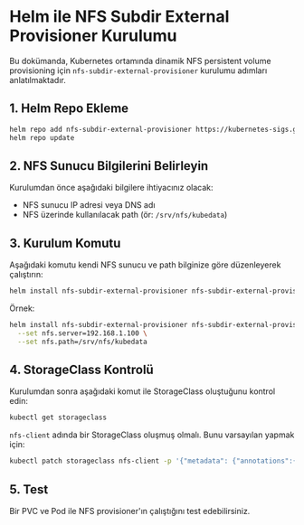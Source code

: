 # Helm ile NFS Subdir External Provisioner Kurulumu

Bu dokümanda, Kubernetes ortamında dinamik NFS persistent volume provisioning için `nfs-subdir-external-provisioner` kurulumu adımları anlatılmaktadır.

## 1. Helm Repo Ekleme

```bash
helm repo add nfs-subdir-external-provisioner https://kubernetes-sigs.github.io/nfs-subdir-external-provisioner/
helm repo update
```

## 2. NFS Sunucu Bilgilerini Belirleyin

Kurulumdan önce aşağıdaki bilgilere ihtiyacınız olacak:
- NFS sunucu IP adresi veya DNS adı
- NFS üzerinde kullanılacak path (ör: `/srv/nfs/kubedata`)

## 3. Kurulum Komutu

Aşağıdaki komutu kendi NFS sunucu ve path bilginize göre düzenleyerek çalıştırın:

```bash
helm install nfs-subdir-external-provisioner nfs-subdir-external-provisioner/nfs-subdir-external-provisioner --set nfs.server=<NFS_SERVER_IP_ADRESI> --set nfs.path=<NFS_PATH>
```

Örnek:
```bash
helm install nfs-subdir-external-provisioner nfs-subdir-external-provisioner/nfs-subdir-external-provisioner \
  --set nfs.server=192.168.1.100 \
  --set nfs.path=/srv/nfs/kubedata
```

## 4. StorageClass Kontrolü

Kurulumdan sonra aşağıdaki komut ile StorageClass oluştuğunu kontrol edin:

```bash
kubectl get storageclass
```

`nfs-client` adında bir StorageClass oluşmuş olmalı. Bunu varsayılan yapmak için:

```bash
kubectl patch storageclass nfs-client -p '{"metadata": {"annotations":{"storageclass.kubernetes.io/is-default-class":"true"}}}'
```

## 5. Test

Bir PVC ve Pod ile NFS provisioner'ın çalıştığını test edebilirsiniz.
